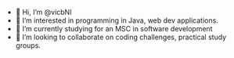 - 👋 Hi, I’m @vicbNI
- 👀 I’m interested in programming in Java, web dev applications. 
- 🌱 I’m currently studying for an MSC in software development
- 💞️ I’m looking to collaborate on coding challenges, practical study groups. 

<!---
vicbNI/vicbNI is a ✨ special ✨ repository because its `README.md` (this file) appears on your GitHub profile.
You can click the Preview link to take a look at your changes.
--->

